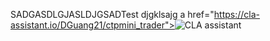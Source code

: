 SADGASDLGJASLDJGSADTest
djgklsajg a href="https://cla-assistant.io/DGuang21/ctpmini_trader"><img src="https://cla-assistant.io/readme/badge/DGuang21/ctpmini_trader" alt="CLA assistant" /></a>
